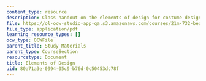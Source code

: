 ```yaml
---
content_type: resource
description: Class handout on the elements of design for costume design.
file: https://ol-ocw-studio-app-qa.s3.amazonaws.com/courses/21m-732-beginning-costume-design-and-construction-fall-2008/80a71a3e099405c9b76d0c50453dc78f_design.pdf
file_type: application/pdf
learning_resource_types: []
ocw_type: OCWFile
parent_title: Study Materials
parent_type: CourseSection
resourcetype: Document
title: Elements of Design
uid: 80a71a3e-0994-05c9-b76d-0c50453dc78f
---
```

